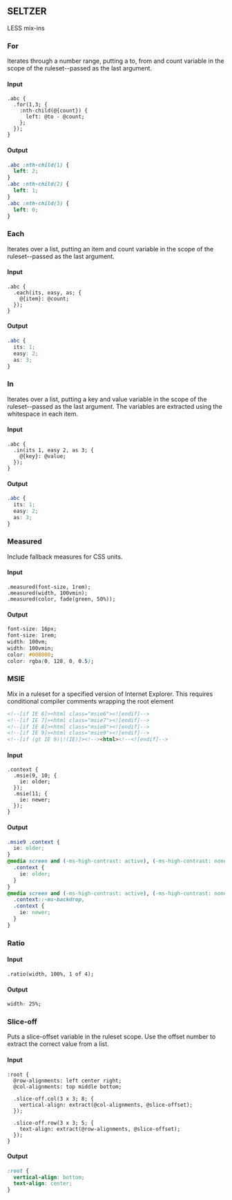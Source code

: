 ## SELTZER

LESS mix-ins


### For
Iterates through a number range, putting a to, from and count variable in the scope of the ruleset--passed as the last argument.

#### Input
```less
.abc {
  .for(1,3; {
    :nth-child(@{count}) { 
      left: @to - @count;
    };
  });
}
```
#### Output
```css
.abc :nth-child(1) {
  left: 2;
}
.abc :nth-child(2) {
  left: 1;
}
.abc :nth-child(3) {
  left: 0;
}
```

### Each
Iterates over a list, putting an item and count variable in the scope of the ruleset--passed as the last argument.

#### Input
```less
.abc {
  .each(its, easy, as; {
    @{item}: @count;
  });
}
```
#### Output
```css
.abc {
  its: 1;
  easy: 2;
  as: 3;
}
```

### In
Iterates over a list, putting a key and value variable in the scope of the ruleset--passed as the last argument. 
The variables are extracted using the whitespace in each item.

#### Input
```less
.abc {
  .in(its 1, easy 2, as 3; {
    @{key}: @value;
  });
}
```
#### Output
```css
.abc {
  its: 1;
  easy: 2;
  as: 3;
}
```

### Measured
Include fallback measures for CSS units.

#### Input
```less
.measured(font-size, 1rem);
.measured(width, 100vmin);
.measured(color, fade(green, 50%));
```
#### Output
```css
font-size: 16px;
font-size: 1rem;
width: 100vm;
width: 100vmin;
color: #008000;
color: rgba(0, 128, 0, 0.5);
```

### MSIE
Mix in a ruleset for a specified version of Internet Explorer. This requires conditional compiler comments 
wrapping the root element

```html
<!--[if IE 6]><html class="msie6"><![endif]-->
<!--[if IE 7]><html class="msie7"><![endif]-->
<!--[if IE 8]><html class="msie8"><![endif]-->
<!--[if IE 9]><html class="msie9"><![endif]-->
<!--[if (gt IE 9)|!(IE)]><!--><html><!--<![endif]-->
```

#### Input
```less
.context {
  .msie(9, 10; {
    ie: older;
  });
  .msie(11; {
    ie: newer;
  });
}
```
#### Output
```css
.msie9 .context {
  ie: older;
}
@media screen and (-ms-high-contrast: active), (-ms-high-contrast: none) {
  .context {
    ie: older;
  }
}
@media screen and (-ms-high-contrast: active), (-ms-high-contrast: none) {
  .context::-ms-backdrop,
  .context {
    ie: newer;
  }
}
```

### Ratio

#### Input
```less
.ratio(width, 100%, 1 of 4);
```
#### Output
```css
width: 25%;
```

### Slice-off
Puts a slice-offset variable in the ruleset scope. Use the offset number to extract the correct value from a list.

#### Input
```less
:root {
  @row-alignments: left center right;
  @col-alignments: top middle bottom;
  
  .slice-off.col(3 x 3; 8; {
    vertical-align: extract(@col-alignments, @slice-offset);
  });
  
  .slice-off.row(3 x 3; 5; {
    text-align: extract(@row-alignments, @slice-offset);
  });
}
```
#### Output
```css
:root {
  vertical-align: bottom;
  text-align: center;
}
```
